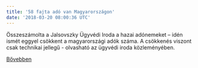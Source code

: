 ```yaml
---
title: '58 fajta adó van Magyarországon'
date: '2018-03-20 08:00:36 UTC'
---
```


Összeszámolta a Jalsovszky Ügyvédi Iroda a hazai adónemeket – idén ismét eggyel csökkent a magyarországi adók száma. A csökkenés viszont csak technikai jellegű - olvasható az ügyvédi iroda közleményében.


[Bővebben](http://ift.tt/2IC4zvZ)
